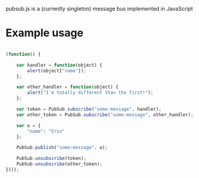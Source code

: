 pubsub.js is a (currently singleton) message bus implemented in JavaScript

# Example usage

```javascript

(function() {

    var handler = function(object) {
        alert(object["name"]);
    };

    var other_handler = function(object) {
        alert("I'm totally different than the first!");
    };

    var token = PubSub.subscribe("some:message", handler);
    var other_token = PubSub.subscribe("some:message", other_handler);

    var o = {
        "name": "Erin"
    };

    PubSub.publish("some:message", o);

    PubSub.unsubscribe(token);
    PubSub.unsubscribe(other_token);
}());

```
